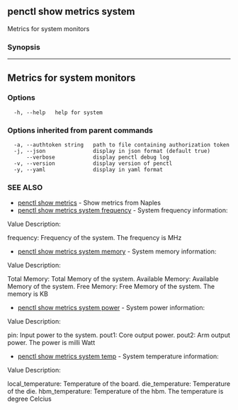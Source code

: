 ## penctl show metrics system

Metrics for system monitors

### Synopsis



---------------------------------
 Metrics for system monitors
---------------------------------


### Options

```
  -h, --help   help for system
```

### Options inherited from parent commands

```
  -a, --authtoken string   path to file containing authorization token
  -j, --json               display in json format (default true)
      --verbose            display penctl debug log
  -v, --version            display version of penctl
  -y, --yaml               display in yaml format
```

### SEE ALSO
* [penctl show metrics](penctl_show_metrics.md)	 - Show metrics from Naples
* [penctl show metrics system frequency](penctl_show_metrics_system_frequency.md)	 - System frequency information:


Value Description:

frequency: Frequency of the system.
The frequency is MHz

* [penctl show metrics system memory](penctl_show_metrics_system_memory.md)	 - System memory information:


Value Description:

Total Memory: Total Memory of the system.
Available Memory: Available Memory of the system.
Free Memory: Free Memory of the system.
The memory is KB

* [penctl show metrics system power](penctl_show_metrics_system_power.md)	 - System power information:


Value Description:

pin: Input power to the system.
pout1: Core output power.
pout2: Arm output power.
The power is milli Watt

* [penctl show metrics system temp](penctl_show_metrics_system_temp.md)	 - System temperature information:


Value Description:

local_temperature: Temperature of the board.
die_temperature: Temperature of the die.
hbm_temperature: Temperature of the hbm.
The temperature is degree Celcius


